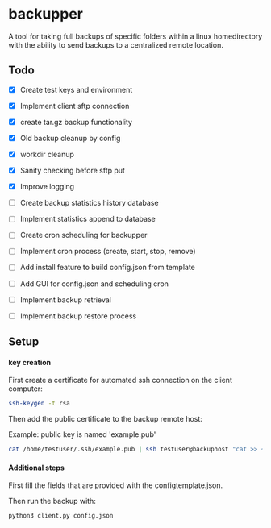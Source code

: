 # backupper
A tool for taking full backups of specific folders within a linux homedirectory with
the ability to send backups to a centralized remote location.

## Todo
* [x] Create test keys and environment
* [x] Implement client sftp connection
* [x] create tar.gz backup functionality
* [x] Old backup cleanup by config
* [x] workdir cleanup
* [x] Sanity checking before sftp put
* [x] Improve logging
* [ ] Create backup statistics history database
* [ ] Implement statistics append to database
* [ ] Create cron scheduling for backupper
* [ ] Implement cron process (create, start, stop, remove)
* [ ] Add install feature to build config.json from template
* [ ] Add GUI for config.json and scheduling cron
* [ ] Implement backup retrieval
* [ ] Implement backup restore process


## Setup

#### key creation
First create a certificate for automated ssh connection on the client 
computer:
```bash
ssh-keygen -t rsa
```

Then add the public certificate to the backup remote host:

Example: public key is named 'example.pub'
```bash
cat /home/testuser/.ssh/example.pub | ssh testuser@backuphost "cat >> ~/.ssh/authorized_keys"
```

#### Additional steps
First fill the fields that are provided with the configtemplate.json.

Then run the backup with:
```bash
python3 client.py config.json
```

